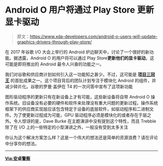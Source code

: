 # Android O 用户将通过 Play Store 更新显卡驱动

> 原文：<https://www.xda-developers.com/android-o-users-will-update-graphics-drivers-through-play-store/>

在 2017 年谷歌 I/O 大会上举行的 Android 炉边聊天中，讨论了一个很好的新功能。据透露，Android O 的用户将可以通过 Play Store**更新他们的显卡驱动**。这可能是即将推出的 Android 最令人兴奋的功能之一。

我们对谷歌和供应商计划如何引入这一功能知之甚少。不过，这可能是 **[项目三冠王](https://www.xda-developers.com/googles-project-treble-modularize-android-so-oems-can-update-devices-faster/)** 的首批成果之一。这个项目背后的团队计划专注于模块化 Android 的组件，并减少碎片化。谷歌的罗曼·盖伊在 T4 的一次问答中宣布了这项新功能

图形驱动程序的更新只有在新设备上才有可能，这些新设备将自带 Android O 操作系统。旧设备没有必要的硬件和软件来处理没有重大问题的更新过程。操作系统框架下的供应商实现层应该包含特定于设备的底层软件，如驱动程序和二进制文件。为了使更新过程成为可能，GPU 驱动程序必须是模块化的或者存在于层之外。令人惊讶的是，Dave Burke 在主题演讲中没有提到这个特性，而且 Trebble 除了在 I/O 上的一些特定的小型演讲之外，一般没有受到太多关注

你认为这个解决方案怎么样？这是一个伟大的想法还是简单的资源浪费？请在评论中分享你的想法。

* * *

[**Via:安卓警察**](http://www.androidpolice.com/2017/05/19/graphics-drivers-can-updated-play-store-android-o/)